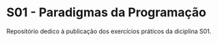 # S01 - Paradigmas da Programação
Repositório dedico à publicação dos exercícios práticos da diciplina S01.

